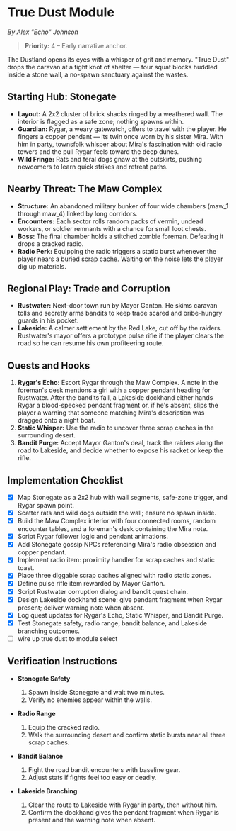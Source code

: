 # True Dust Module
*By Alex "Echo" Johnson*
> **Priority:** 4 – Early narrative anchor.

The Dustland opens its eyes with a whisper of grit and memory. "True Dust" drops the caravan at a tight knot of shelter — four squat blocks huddled inside a stone wall, a no-spawn sanctuary against the wastes.

## Starting Hub: Stonegate
- **Layout:** A 2x2 cluster of brick shacks ringed by a weathered wall. The interior is flagged as a safe zone; nothing spawns within.
- **Guardian:** Rygar, a weary gatewatch, offers to travel with the player. He fingers a copper pendant — its twin once worn by his sister Mira. With him in party, townsfolk whisper about Mira's fascination with old radio towers and the pull Rygar feels toward the deep dunes.
- **Wild Fringe:** Rats and feral dogs gnaw at the outskirts, pushing newcomers to learn quick strikes and retreat paths.

## Nearby Threat: The Maw Complex
- **Structure:** An abandoned military bunker of four wide chambers (maw_1 through maw_4) linked by long corridors.
- **Encounters:** Each sector rolls random packs of vermin, undead workers, or soldier remnants with a chance for small loot chests.
- **Boss:** The final chamber holds a stitched zombie foreman. Defeating it drops a cracked radio.
- **Radio Perk:** Equipping the radio triggers a static burst whenever the player nears a buried scrap cache. Waiting on the noise lets the player dig up materials.

## Regional Play: Trade and Corruption
- **Rustwater:** Next-door town run by Mayor Ganton. He skims caravan tolls and secretly arms bandits to keep trade scared and bribe-hungry guards in his pocket.
- **Lakeside:** A calmer settlement by the Red Lake, cut off by the raiders. Rustwater's mayor offers a prototype pulse rifle if the player clears the road so he can resume his own profiteering route.

## Quests and Hooks
1. **Rygar's Echo:** Escort Rygar through the Maw Complex. A note in the foreman's desk mentions a girl with a copper pendant heading for Rustwater. After the bandits fall, a Lakeside dockhand either hands Rygar a blood-specked pendant fragment or, if he's absent, slips the player a warning that someone matching Mira's description was dragged onto a night boat.
2. **Static Whisper:** Use the radio to uncover three scrap caches in the surrounding desert.
3. **Bandit Purge:** Accept Mayor Ganton's deal, track the raiders along the road to Lakeside, and decide whether to expose his racket or keep the rifle.

## Implementation Checklist
- [x] Map Stonegate as a 2x2 hub with wall segments, safe-zone trigger, and Rygar spawn point.
- [x] Scatter rats and wild dogs outside the wall; ensure no spawn inside.
- [x] Build the Maw Complex interior with four connected rooms, random encounter tables, and a foreman's desk containing the Mira note.
- [x] Script Rygar follower logic and pendant animations.
- [x] Add Stonegate gossip NPCs referencing Mira's radio obsession and copper pendant.
- [x] Implement radio item: proximity handler for scrap caches and static toast.
- [x] Place three diggable scrap caches aligned with radio static zones.
- [x] Define pulse rifle item rewarded by Mayor Ganton.
- [x] Script Rustwater corruption dialog and bandit quest chain.
- [x] Design Lakeside dockhand scene: give pendant fragment when Rygar present; deliver warning note when absent.
- [x] Log quest updates for Rygar's Echo, Static Whisper, and Bandit Purge.
- [x] Test Stonegate safety, radio range, bandit balance, and Lakeside branching outcomes.
- [ ] wire up true dust to module select

## Verification Instructions

- **Stonegate Safety**
  1. Spawn inside Stonegate and wait two minutes.
  2. Verify no enemies appear within the walls.

- **Radio Range**
  1. Equip the cracked radio.
  2. Walk the surrounding desert and confirm static bursts near all three scrap caches.

- **Bandit Balance**
  1. Fight the road bandit encounters with baseline gear.
  2. Adjust stats if fights feel too easy or deadly.

- **Lakeside Branching**
  1. Clear the route to Lakeside with Rygar in party, then without him.
  2. Confirm the dockhand gives the pendant fragment when Rygar is present and the warning note when absent.

